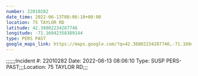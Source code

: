 ```yaml
---
number: 22010282
date_time: 2022-06-13T08:06:10+00:00
location: 75 TAYLOR RD
latitude: 42.38802234287746
longitude: -71.16042358389144
type: PERS PAST
google_maps_link: https://maps.google.com/?q=42.38802234287746,-71.16042358389144
---
```


;;;;;;Incident #: 22010282  Date: 2022-06-13 08:06:10   Type: SUSP PERS-PAST;;;Location: 75 TAYLOR RD;;;
